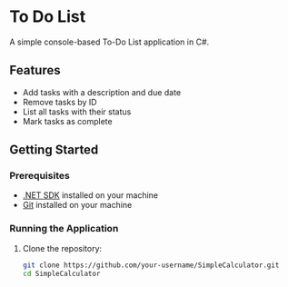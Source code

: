 # To Do List

A simple console-based To-Do List application in C#.

## Features

- Add tasks with a description and due date
- Remove tasks by ID
- List all tasks with their status
- Mark tasks as complete

## Getting Started

### Prerequisites

- [.NET SDK](https://dotnet.microsoft.com/download) installed on your machine
- [Git](https://git-scm.com/) installed on your machine

### Running the Application

1. Clone the repository:
   ```sh
   git clone https://github.com/your-username/SimpleCalculator.git
   cd SimpleCalculator
